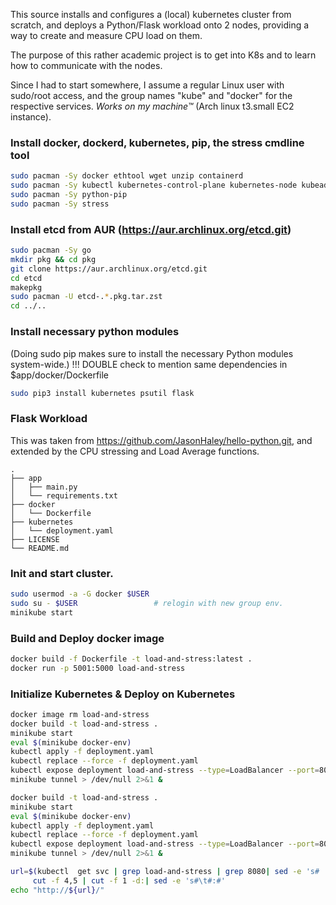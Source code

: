 This source installs and configures a (local) kubernetes cluster from scratch,
and deploys a Python/Flask workload onto 2 nodes, providing a way to create and
measure CPU load on them.  

The purpose of this rather academic project is to get into K8s and to learn how
to communicate with the nodes. 

Since I had to start somewhere, I assume a regular Linux user with sudo/root
access, and the group names "kube" and "docker" for the respective services.
*Works on my machine™* (Arch linux t3.small EC2 instance). 

### Install docker, dockerd, kubernetes, pip, the stress cmdline tool
```bash
sudo pacman -Sy docker ethtool wget unzip containerd
sudo pacman -Sy kubectl kubernetes-control-plane kubernetes-node kubeadm
sudo pacman -Sy python-pip
sudo pacman -Sy stress
```

### Install etcd from AUR (https://aur.archlinux.org/etcd.git)
```bash
sudo pacman -Sy go 
mkdir pkg && cd pkg
git clone https://aur.archlinux.org/etcd.git
cd etcd
makepkg 
sudo pacman -U etcd-.*.pkg.tar.zst 
cd ../..
```
### Install necessary python modules
(Doing sudo pip makes sure to install the necessary Python modules system-wide.)
!!! DOUBLE check to mention same dependencies in $app/docker/Dockerfile
```bash
sudo pip3 install kubernetes psutil flask  
```


### Flask Workload
This was taken from https://github.com/JasonHaley/hello-python.git, and
extended by the CPU stressing and Load Average functions.
```
.
├── app
│   ├── main.py
│   └── requirements.txt
├── docker
│   └── Dockerfile
├── kubernetes
│   └── deployment.yaml
├── LICENSE
└── README.md
```
### Init and start cluster.
```bash
sudo usermod -a -G docker $USER
sudo su - $USER 				# relogin with new group env. 
minikube start
```

### Build and Deploy docker image
```bash
docker build -f Dockerfile -t load-and-stress:latest . 
docker run -p 5001:5000 load-and-stress
```

### Initialize Kubernetes & Deploy on Kubernetes

```bash 
docker image rm load-and-stress
docker build -t load-and-stress .  
minikube start
eval $(minikube docker-env) 
kubectl apply -f deployment.yaml
kubectl replace --force -f deployment.yaml 
kubectl expose deployment load-and-stress --type=LoadBalancer --port=8080
minikube tunnel > /dev/null 2>&1 & 

docker build -t load-and-stress .  
minikube start
eval $(minikube docker-env) 
kubectl apply -f deployment.yaml
kubectl replace --force -f deployment.yaml 
kubectl expose deployment load-and-stress --type=LoadBalancer --port=8080
minikube tunnel > /dev/null 2>&1 & 

url=$(kubectl  get svc | grep load-and-stress | grep 8080| sed -e 's#  *#\t#gi'|\
     cut -f 4,5 | cut -f 1 -d:| sed -e 's#\t#:#'
echo "http://${url}/"
```

